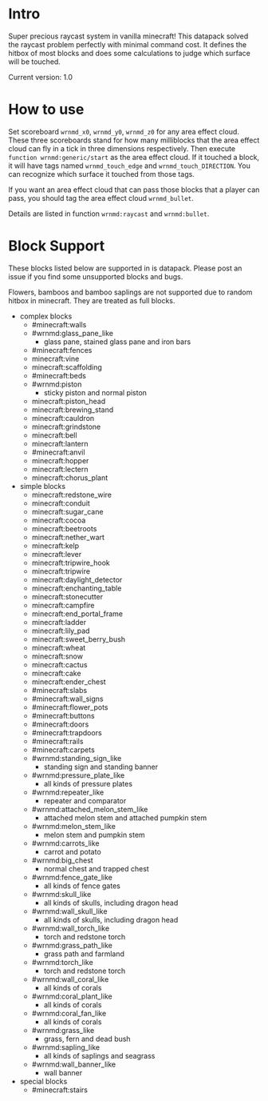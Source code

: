 # Intro
Super precious raycast system in  vanilla minecraft! This datapack solved the raycast problem perfectly with minimal command cost. It defines the hitbox of most blocks and does some calculations to judge which surface will be touched. 

Current version: 1.0

# How to use
Set scoreboard `wrnmd_x0`, `wrnmd_y0`, `wrnmd_z0` for any area effect cloud. These three scoreboards stand for how many milliblocks that the area effect cloud can fly in a tick in three dimensions respectively. Then execute `function wrnmd:generic/start` as the area effect cloud. If it touched a block, it will have tags named `wrnmd_touch_edge` and `wrnmd_touch_DIRECTION`. You can recognize which surface it touched from those tags.

If you want an area effect cloud that can pass those blocks that a player can pass, you should tag the area effect cloud `wrnmd_bullet`.

Details are listed in function `wrnmd:raycast` and `wrnmd:bullet`. 

# Block Support

These blocks listed below are supported in is datapack. Please post an issue if you find some unsupported blocks and bugs.

Flowers, bamboos and bamboo saplings are not supported due to random hitbox in minecraft. They are treated as full blocks. 

* complex blocks
    * #minecraft:walls
    * #wrnmd:glass_pane_like
        * glass pane, stained glass pane and iron bars
    * #minecraft:fences
    * minecraft:vine
    * minecraft:scaffolding
    * #minecraft:beds
    * #wrnmd:piston
        * sticky piston and normal piston
    * minecraft:piston_head
    * minecraft:brewing_stand
    * minecraft:cauldron
    * minecraft:grindstone
    * minecraft:bell
    * minecraft:lantern
    * #minecraft:anvil
    * minecraft:hopper
    * minecraft:lectern
    * minecraft:chorus_plant
* simple blocks
    * minecraft:redstone_wire
    * minecraft:conduit
    * minecraft:sugar_cane
    * minecraft:cocoa
    * minecraft:beetroots
    * minecraft:nether_wart
    * minecraft:kelp
    * minecraft:lever
    * minecraft:tripwire_hook
    * minecraft:tripwire
    * minecraft:daylight_detector
    * minecraft:enchanting_table
    * minecraft:stonecutter
    * minecraft:campfire
    * minecraft:end_portal_frame
    * minecraft:ladder
    * minecraft:lily_pad
    * minecraft:sweet_berry_bush
    * minecraft:wheat
    * minecraft:snow
    * minecraft:cactus
    * minecraft:cake
    * minecraft:ender_chest
    * #minecraft:slabs
    * #minecraft:wall_signs
    * #minecraft:flower_pots
    * #minecraft:buttons
    * #minecraft:doors
    * #minecraft:trapdoors
    * #minecraft:rails
    * #minecraft:carpets
    * #wrnmd:standing_sign_like
        * standing sign and standing banner
    * #wrnmd:pressure_plate_like
        * all kinds of pressure plates
    * #wrnmd:repeater_like
        * repeater and comparator
    * #wrnmd:attached_melon_stem_like
        * attached melon stem and attached pumpkin stem
    * #wrnmd:melon_stem_like
        * melon stem and pumpkin stem
    * #wrnmd:carrots_like
        * carrot and potato
    * #wrnmd:big_chest
        * normal chest and trapped chest
    * #wrnmd:fence_gate_like
        * all kinds of fence gates
    * #wrnmd:skull_like
        * all kinds of skulls, including dragon head
    * #wrnmd:wall_skull_like
        * all kinds of skulls, including dragon head
    * #wrnmd:wall_torch_like
        * torch and redstone torch
    * #wrnmd:grass_path_like
        * grass path and farmland
    * #wrnmd:torch_like
        * torch and redstone torch
    * #wrnmd:wall_coral_like
        * all kinds of corals
    * #wrnmd:coral_plant_like
        * all kinds of corals
    * #wrnmd:coral_fan_like
        * all kinds of corals
    * #wrnmd:grass_like
        * grass, fern and dead bush
    * #wrnmd:sapling_like
        * all kinds of saplings and seagrass
    * #wrnmd:wall_banner_like
        * wall banner
* special blocks
    * #minecraft:stairs